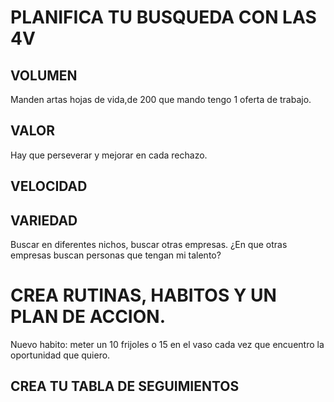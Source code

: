 # PLANIFICA TU BUSQUEDA CON LAS 4V

## VOLUMEN

Manden artas hojas de vida,de 200 que mando tengo 1 oferta de trabajo.

## VALOR

Hay que perseverar y mejorar en cada rechazo.

## VELOCIDAD


## VARIEDAD
Buscar en diferentes nichos, buscar otras empresas. ¿En que otras empresas buscan personas que tengan mi talento?


# CREA RUTINAS, HABITOS Y UN PLAN DE ACCION.

Nuevo habito: meter un 10 frijoles o 15  en el vaso cada vez que encuentro la oportunidad que quiero.

## CREA TU TABLA DE SEGUIMIENTOS

